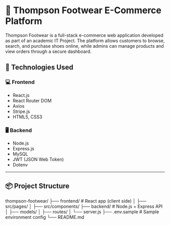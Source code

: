# 👟 Thompson Footwear E-Commerce Platform

Thompson Footwear is a full-stack e-commerce web application developed as part of an academic IT Project. The platform allows customers to browse, search, and purchase shoes online, while admins can manage products and view orders through a secure dashboard.



## 🔧 Technologies Used

### 💻 Frontend
- React.js
- React Router DOM
- Axios
- Stripe.js
- HTML5, CSS3

### 🖥️ Backend
- Node.js
- Express.js
- MySQL
- JWT (JSON Web Token)
- Dotenv

---

## 📦 Project Structure
thompson-footwear/ ├── frontend/ # React app (client side) │ ├── src/pages/ │ ├── src/components/ ├── backend/ # Node.js + Express API │ ├── models/ │ ├── routes/ │ └── server.js ├── .env.sample # Sample environment config └── README.md

